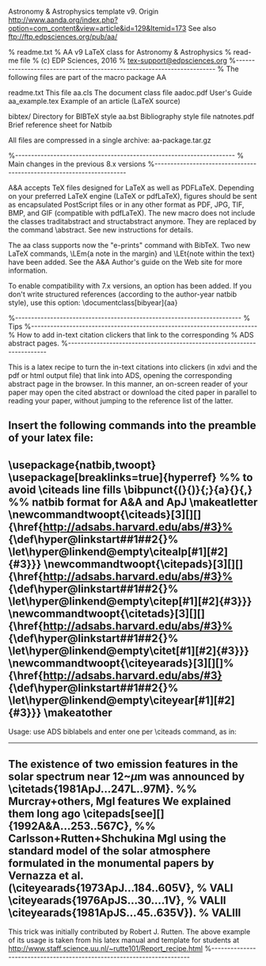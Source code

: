Astronomy & Astrophysics template v9. 
Origin http://www.aanda.org/index.php?option=com_content&view=article&id=129&Itemid=173
See also ftp://ftp.edpsciences.org/pub/aa/

%                                                             readme.txt
% AA v9 LaTeX class for Astronomy & Astrophysics
% read-me file
%                                                 (c) EDP Sciences, 2016
%                                            tex-support@edpsciences.org
%-----------------------------------------------------------------------
%
The following files are part of the macro package AA

  readme.txt      This file
  aa.cls          The document class file
  aadoc.pdf       User's Guide
  aa_example.tex          Example of an article (LaTeX source)


  bibtex/       Directory for BIBTeX style
   aa.bst       Bibliography style file
   natnotes.pdf Brief reference sheet for Natbib

All files are compressed in a single archive: aa-package.tar.gz

%---------------------------------------------------------------------
%                            Main changes in the previous 8.x versions 
%---------------------------------------------------------------------

A&A accepts TeX files designed for LaTeX  as well as PDFLaTeX.
Depending on your preferred LaTeX engine (LaTeX or pdfLaTeX), figures 
should be sent as encapsulated PostScript files or in any other format 
as PDF, JPG, TIF, BMP, and GIF (compatible with pdfLaTeX).
The new macro does not include the classes traditabstract and structabstract
anymore. They are replaced by the command \abstract. 
See new instructions for details.

The aa class supports now the "e-prints" command with BibTeX. 
Two new LaTeX commands, \LEm{a note in the margin} and \LEt{note within the text}
have been added.
See the A&A Author's guide on the Web site for more information.
  
To enable compatibility with 7.x versions, an option has been 
added.
If you don't write structured references (according to
the author-year natbib style), use this option:
\documentclass[bibyear]{aa} 

%-----------------------------------------------------------------------
% Tips 
%-----------------------------------------------------------------------
% How to add in-text citation clickers that link to the corresponding
% ADS abstract pages.
%-----------------------------------------------------------------------

This is a latex recipe to turn the in-text citations into clickers (in
xdvi and the pdf or html output file) that link into ADS, opening the
corresponding abstract page in the browser.  In this manner, an
on-screen reader of your paper may open the cited abstract or download
the cited paper in parallel to reading your paper, without jumping to
the reference list of the latter.

Insert the following commands into the preamble of your latex file:
----------------------------------------
\usepackage{natbib,twoopt}
\usepackage[breaklinks=true]{hyperref} %% to avoid \citeads line fills
\bibpunct{(}{)}{;}{a}{}{,}             %% natbib format for A&A and ApJ
\makeatletter
  \newcommandtwoopt{\citeads}[3][][]{\href{http://adsabs.harvard.edu/abs/#3}%
    {\def\hyper@linkstart##1##2{}%
     \let\hyper@linkend\@empty\citealp[#1][#2]{#3}}}
  \newcommandtwoopt{\citepads}[3][][]{\href{http://adsabs.harvard.edu/abs/#3}%
    {\def\hyper@linkstart##1##2{}%
     \let\hyper@linkend\@empty\citep[#1][#2]{#3}}}
  \newcommandtwoopt{\citetads}[3][][]{\href{http://adsabs.harvard.edu/abs/#3}%
    {\def\hyper@linkstart##1##2{}%
     \let\hyper@linkend\@empty\citet[#1][#2]{#3}}}
  \newcommandtwoopt{\citeyearads}[3][][]%
    {\href{http://adsabs.harvard.edu/abs/#3}
    {\def\hyper@linkstart##1##2{}%
     \let\hyper@linkend\@empty\citeyear[#1][#2]{#3}}}
\makeatother
-------------------------------------------

Usage: use ADS biblabels and enter one per \citeads command, as in:

---------------------------
The existence of two emission features in the solar spectrum near
12~$\mu$m was announced by
\citetads{1981ApJ...247L..97M}. %% Murcray+others, MgI features
We explained them long ago
\citepads[see][]{1992A&A...253..567C}, %% Carlsson+Rutten+Shchukina MgI
using the standard model of the solar atmosphere formulated in the
monumental papers by Vernazza et al.\
(\citeyearads{1973ApJ...184..605V}, % VALI
 \citeyearads{1976ApJS...30....1V}, % VALII
 \citeyearads{1981ApJS...45..635V}). % VALIII
---------------------------

This trick was initially contributed by Robert J. Rutten.  The above
example of its usage is taken from his latex manual and template for
students at
http://www.staff.science.uu.nl/~rutte101/Report_recipe.html
%-----------------------------------------------------------------------
